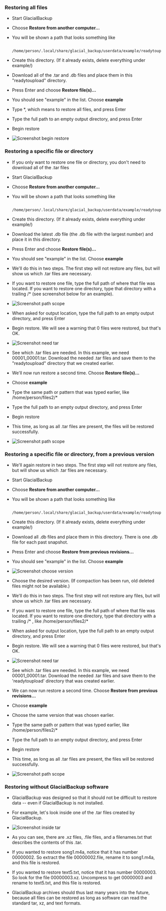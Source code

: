
### Restoring all files

* Start GlacialBackup

* Choose **Restore from another computer...**

* You will be shown a path that looks something like

                /home/person/.local/share/glacial_backup/userdata/example/readytoupload

* Create this directory. (If it already exists, delete everything under example/)

* Download all of the .tar and .db files and place them in this "readytoupload" directory.

* Press Enter and choose **Restore file(s)...**

* You should see "example" in the list. Choose **example**

* Type *, which means to restore all files, and press Enter

* Type the full path to an empty output directory, and press Enter

* Begin restore

* ![Screenshot begin restore](https://raw.githubusercontent.com/downpoured/projects_glacial_backup/master/doc/img/rest1.png)

### Restoring a specific file or directory

* If you only want to restore one file or directory, you don't need to download all of the .tar files

* Start GlacialBackup

* Choose **Restore from another computer...**

* You will be shown a path that looks something like

                /home/person/.local/share/glacial_backup/userdata/example/readytoupload

* Create this directory. (If it already exists, delete everything under example/)

* Download the latest .db file (the .db file with the largest number) and place it in this directory.

* Press Enter and choose **Restore file(s)...**

* You should see "example" in the list. Choose **example**

* We'll do this in two steps. The first step will not restore any files, but will show us which .tar files are necessary.

* If you want to restore one file, type the full path of where that file was located. If you want to restore one directory, type that directory with a trailing /* (see screenshot below for an example).

* ![Screenshot path scope](https://raw.githubusercontent.com/downpoured/projects_glacial_backup/master/doc/img/rest2.png)

* When asked for output location, type the full path to an empty output directory, and press Enter

* Begin restore. We will see a warning that 0 files were restored, but that's OK.

* ![Screenshot need tar](https://raw.githubusercontent.com/downpoured/projects_glacial_backup/master/doc/img/rest3.png)

* See which .tar files are needed. In this example, we need 00001_00001.tar. Download the needed .tar files and save them to the "readytoupload" directory that we created earlier.

* We'll now run restore a second time. Choose **Restore file(s)...**

* Choose **example**

* Type the same path or pattern that was typed earlier, like /home/person/files2/*

* Type the full path to an empty output directory, and press Enter

* Begin restore

* This time, as long as all .tar files are present, the files will be restored successfully.

* ![Screenshot path scope](https://raw.githubusercontent.com/downpoured/projects_glacial_backup/master/doc/img/rest4.png)

### Restoring a specific file or directory, from a previous version

* We'll again restore in two steps. The first step will not restore any files, but will show us which .tar files are necessary.

* Start GlacialBackup

* Choose **Restore from another computer...**

* You will be shown a path that looks something like

                /home/person/.local/share/glacial_backup/userdata/example/readytoupload

* Create this directory. (If it already exists, delete everything under example/)

* Download all .db files and place them in this directory. There is one .db file for each past snapshot.

* Press Enter and choose **Restore from previous revisions...**

* You should see "example" in the list. Choose **example**

* ![Screenshot choose version](https://raw.githubusercontent.com/downpoured/projects_glacial_backup/master/doc/img/restchoose.png)

* Choose the desired version. (If compaction has been run, old deleted files might not be available.)

* We'll do this in two steps. The first step will not restore any files, but will show us which .tar files are necessary.

* If you want to restore one file, type the full path of where that file was located. If you want to restore one directory, type that directory with a trailing /\* , like /home/person/files2/\*

* When asked for output location, type the full path to an empty output directory, and press Enter

* Begin restore. We will see a warning that 0 files were restored, but that's OK.

* ![Screenshot need tar](https://raw.githubusercontent.com/downpoured/projects_glacial_backup/master/doc/img/rest3.png)

* See which .tar files are needed. In this example, we need 00001_00001.tar. Download the needed .tar files and save them to the 'readytoupload' directory that was created earlier.

* We can now run restore a second time. Choose **Restore from previous revisions...**

* Choose **example**

* Choose the same version that was chosen earlier.

* Type the same path or pattern that was typed earlier, like /home/person/files2/*

* Type the full path to an empty output directory, and press Enter

* Begin restore

* This time, as long as all .tar files are present, the files will be restored successfully.

* ![Screenshot path scope](https://raw.githubusercontent.com/downpoured/projects_glacial_backup/master/doc/img/rest4.png)

### Restoring without GlacialBackup software 

* GlacialBackup was designed so that it should not be difficult to restore data -- even if GlacialBackup is not installed.

* For example, let's look inside one of the .tar files created by GlacialBackup.

* ![Screenshot inside tar](https://raw.githubusercontent.com/downpoured/projects_glacial_backup/master/doc/img/contents.png)

* As you can see, there are .xz files, .file files, and a filenames.txt that describes the contents of this .tar.

* If you wanted to restore song1.m4a, notice that it has number 00000002. So extract the file 00000002.file, rename it to song1.m4a, and this file is restored.

* If you wanted to restore text5.txt, notice that it has number 00000003. So look for the file 00000003.xz. Uncompress to get 00000003 and rename to text5.txt, and this file is restored.

* GlacialBackup archives should thus last many years into the future, because all files can be restored as long as software can read the standard tar, xz, and text formats.
